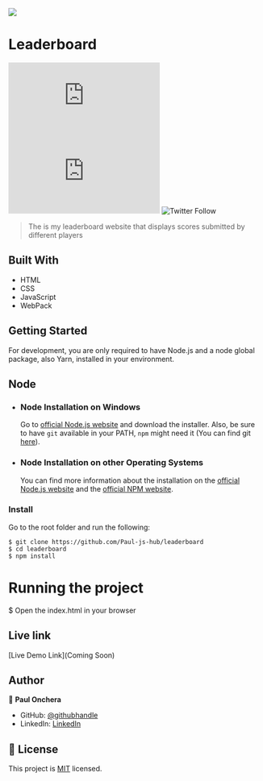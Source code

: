 ![](https://img.shields.io/badge/Microverse-blueviolet)

# Leaderboard

![GitHub stars](https://img.shields.io/github/stars/Paul-js-hub/README.md?style=social)
![GitHub forks](https://img.shields.io/github/forks/Paul-js-hub/README.md?style=social)
![Twitter Follow](https://img.shields.io/twitter/follow/Paulhezzy1?style=social)

> The is my leaderboard website that displays scores submitted by different players


## Built With

- HTML
- CSS
- JavaScript
- WebPack


## Getting Started
For development, you are only required to have Node.js and a node global package, also Yarn, installed in your environment.

## Node
- ### Node Installation on Windows
  
  Go to [official Node.js website](https://nodejs.org/) and download the installer.
Also, be sure to have `git` available in your PATH, `npm` might need it (You can find git [here](https://git-scm.com/)).

- ### Node Installation on other Operating Systems
  You can find more information about the installation on the [official Node.js website](https://nodejs.org) and the [official NPM website](https://npmjs.org/).


### Install
Go to the root folder and run the following:

    $ git clone https://github.com/Paul-js-hub/leaderboard
    $ cd leaderboard
    $ npm install

# Running the project

   $ Open the index.html in your browser

## Live link
[Live Demo Link](Coming Soon)

## Author
👤 **Paul Onchera**

- GitHub: [@githubhandle](https://github.com/Paul-js-hub/)
- LinkedIn: [LinkedIn](https://www.linkedin.com/in/paul-onchera-499a57144/)

## 📝 License

This project is [MIT](./MIT.md) licensed.